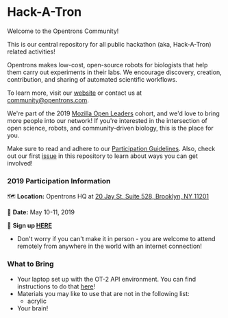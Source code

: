 # Hack-A-Tron

Welcome to the Opentrons Community!

This is our central repository for all public hackathon (aka, Hack-A-Tron) related activities!

Opentrons makes low-cost, open-source robots for biologists that help them carry out experiments in their labs. We encourage discovery, creation, contribution, and sharing of automated scientific workflows.

To learn more, visit our [website](http://opentrons.com) or contact us at community@opentrons.com.

We're part of the 2019 [Mozilla Open Leaders](https://foundation.mozilla.org/en/opportunity/mozilla-open-leaders/round-7/participants/participants---cohort-c/) cohort, and we'd love to bring more people into our network! If you're interested in the intersection of open science, robots, and community-driven biology, this is the place for you.

Make sure to read and adhere to our [Participation Guidelines](https://github.com/Opentrons/Hack-A-Tron/blob/master/CODE_OF_CONDUCT.md). Also, check out our first [issue](https://github.com/Opentrons/Hack-A-Tron/issues/1) in this repository to learn about ways you can get involved!

### 2019 Participation Information
🗺 **Location:** Opentrons HQ at [20 Jay St, Suite 528, Brooklyn, NY 11201](https://goo.gl/maps/rQCYLUqPXZSJ33Mk7)

📆 **Date:** May 10-11, 2019

📝 **Sign up [HERE](https://hack-a-tron.paperform.co/)**
- Don't worry if you can't make it in person - you are welcome to attend remotely from anywhere in the world with an internet   connection!

### What to Bring
- Your laptop set up with the OT-2 API environment. You can find instructions to do that [here](https://github.com/Opentrons/opentrons/blob/edge/CONTRIBUTING.md#development-setup)!
- Materials you may like to use that are not in the following list:
  - acrylic
- Your brain!


